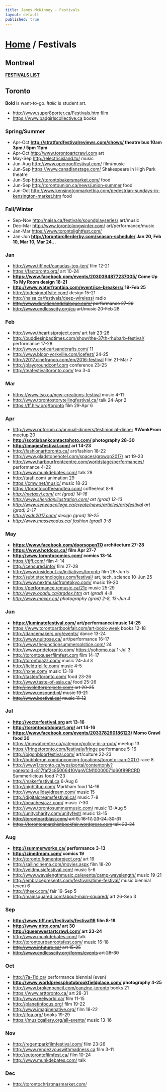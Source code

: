```yaml
---
title: James McKinney - Festivals
layout: default
published: true
---
```


# [Home](/) / Festivals

## Montreal

**[FESTIVALS LIST](https://jpmckinney.backpackit.com/pub/1164053-montreal)**

## Toronto

<span class="glyphicon glyphicon-info-sign" aria-hidden="true"></span> <strong>Bold</strong> is want-to-go. <em>Italic</em> is student art.

* <http://www.super8porter.ca/Festivals.htm> film
* <https://www.badgirlscollective.ca> books

### Spring/Summer

* Apr-Oct **<http://stratfordfestivalreviews.com/shows/> theatre bus 10am 3pm / 5pm 11pm**
* Apr-Oct <http://www.torontoartcrawl.com> art
* May-Sep <http://electricisland.to/> music
* Jun-Aug <http://www.openrooffestival.com/> film/music
* Jun-Sep <https://www.canadianstage.com/> Shakespeare in High Park theatre
* Jun-Sep <http://torontobakersmarket.com/> food
* Jun-Sep <http://torontounion.ca/news/union-summer> food
* Jun-Oct <http://www.kensingtonmarketbia.com/pedestrian-sundays-in-kensington-market.htm> food

### Fall/Winter

* Sep-Nov <http://naisa.ca/festivals/soundplayseries/> art/music
* Dec-Mar <http://www.torontolongwinter.com/> art/performance/music
* Jan-Mar <https://www.torontolightfest.com/>
* Jan-Jun **<http://torontorollerderby.com/season-schedule/> Jan 20, Feb 10, Mar 10, Mar 24…**

### Jan

* <http://www.tiff.net/canadas-top-ten/> film 12-21
* <https://factoronto.org/> art 10-24
* **<https://www.facebook.com/events/2030394877237005/> Come Up To My Room design 18-21**
* **<http://www.waterfrontbia.com/event/ice-breakers/> 19-Feb 25**
* <http://todesignoffsite.com/> design 15-21
* <http://naisa.ca/festivals/deep-wireless/> radio
* <s><http://www.durationanddialogue.com/> performance 27-29</s>
* <s><http://www.endlesscity.org/cu> art/music 20-Feb 28</s>

### Feb

* <http://www.theartistproject.com/> art fair 23-26
* <http://buddiesinbadtimes.com/show/the-37th-rhubarb-festival/> performance 17-28
* <http://www.eroticartsandcrafts.com/> 11
* <http://www.bloor-yorkville.com/icefest/> 24-25
* <http://2017.cinefranco.com/en/2016-festival> film 21-Mar 7
* <http://playgroundconf.com> conference 23-25
* <http://teafestivaltoronto.com/> tea 3-4

### Mar

* <https://www.tso.ca/new-creations-festival> music 4-11
* <http://www.torontostorytellingfestival.ca/> talk 24-Apr 2
* <https://ff.hrw.org/toronto> film 29-Apr 6

### Apr

* <http://www.ppforum.ca/annual-dinners/testimonial-dinner> **#WonkProm** meetup 20
* **<http://scotiabankcontactphoto.com/> photography 28-30**
* **<http://imagesfestival.com/> art 14-23**
* <http://fashionarttoronto.ca/> art/fashion 18-22
* <http://www.gladstonehotel.com/spaces/growop2017/> art 19-23
* <http://www.harbourfrontcentre.com/worldstage/performances/> performance 4-22
* <http://www.munkdebates.com/> talk 28
* <http://taafi.com/> animation 29
* <https://cmw.net/music/> music 18-23
* <https://torontocoffeeandtea.com/> coffee/eat 8-9
* _<http://metaxvi.com/> art (grad) 14-16_
* _<http://www.sheridanillustration.com/> art (grad) 12-13_
* _<http://www.senecacollege.ca/create/news/articles/artsfestival> art (grad) 2-17_
* _<http://ysdn2017.com/> design (grad) 19-25_
* _<http://www.massexodus.ca/> fashion (grad) 3-8_

### May

* **<https://www.facebook.com/doorsopenTO> architecture 27-28**
* **<https://www.hotdocs.ca/> film Apr 27-7**
* **<http://www.torontocomics.com/> comics 13-14**
* <https://tjff.com/> film 4-14
* <http://censured.info/> film 27-28
* <http://www.insideout.ca/initiatives/toronto> film 26-Jun 5
* <http://subtletechnologies.com/festival/> art, tech, science 10-Jun 25
* <http://www.nextmusicfromtokyo.com/> music 19-20
* <https://performance.rcmusic.ca/21c> music 25-29
* _<http://www.ocadu.ca/gradex.htm> art (grad) 4-8_
* _<http://www.maxex.ca/> photography (grad) 2-8, 13-Jun 4_

### Jun

* **<https://luminatofestival.com/> art/performance/music 14-25**
* <https://www.torontoartbookfair.com/art-book-week> books 12-18
* <http://dancemakers.org/events/> dance 13-24
* <http://www.nuitrose.ca/> art/performance 16-17
* <http://www.thejunctionsummersolstice.com/> 24
* <http://www.pridetoronto.com/> <https://yohomo.ca/> 1-Jul 3
* <http://torontoqueerfilmfest.com> film 14-17
* <http://torontojazz.com/> music 24-Jul 3
* <http://fieldtriplife.com/> music 4-5
* <http://nxne.com/> music 13-19
* <http://tasteoftoronto.com/> food 23-26
* <http://www.taste-of-asia.ca/> food 25-26
* <s><http://loveletterprojects.com/> art 20-25</s>
* <s><http://www.unsound.pl/> music 19-21</s>
* <s><http://www.bestival.ca/> music 11-12</s>

### Jul

* **<http://vectorfestival.org> art 13-16**
* **<http://torontooutdoorart.org/> art 14-16**
* **<https://www.facebook.com/events/203378290186123/> Momo Crawl food 30**
* <https://mowatcentre.ca/category/policy-in-a-pub/> meetup 13
* <https://fringetoronto.com/festivals/fringe> performance 5-16
* <http://bigonbloorfestival.com/> art/culture 22-23
* <http://bubblerun.com/upcoming-locations/toronto-can-2017/> race 8
* <http://www1.toronto.ca/wps/portal/contentonly?vgnextoid=817faf2c85006410VgnVCM10000071d60f89RCRD> Summerlicious food 7-23
* <http://makerfestival.ca> 6-Aug 6
* <http://nightitup.com/> Markham food 14-16
* <http://www.alldayidream.com/> music 15
* <http://digitaldreamsfestival.ca/> music 7-8
* <http://beachesjazz.com/> music 7-30
* <http://www.torontosummermusic.com/> music 13-Aug 5
* <http://unitycharity.com/unityfest/> music 13-15
* <s><http://torontoartblast.com/> art 9, 16-17, 23-24, 30-31</s>
* <s><https://torontoanarchistbookfair.wordpress.com> talk 23-24</s>

### Aug

* **<http://summerworks.ca/> performance 3-13**
* **<http://zinedream.com/> comics 19**
* <http://toronto.figmentproject.org/> art 19
* <http://sailincinema.com/movies.aspx> film 18-20
* <http://veldmusicfestival.com/> music 5-6
* <http://www.wavelengthmusic.ca/events/camp-wavelength/> music 19-21
* <http://embracepresents.com/festivals/time-festival/> music biennial (even) 6
* <http://theex.com/> fair 19-Sep 5
* <http://mainsquared.com/about-main-squared/> art 26-Sep 3

### Sep

* **<http://www.tiff.net/festivals/festival16> film 8-18**
* **<http://www.nbto.com/> art 30**
* **<http://queenwestartcrawl.com/> art 23-24**
* <http://www.munkdebates.com/> talk
* <http://torontourbanrootsfest.com/> music 16-18
* <s><http://www.infuture.ca/> art 15-25</s>
* <s><http://www.endlesscity.org/forms/events> art 28-30</s>

### Oct

* <http://7a-11d.ca/> performance biennial (even)
* **<http://www.worldpressphotobrookfieldplace.com/> photography 4-25**
* <http://www.brokenpencil.com/canzine-toronto> books 21
* <https://www.arttoronto.ca/> art 28-31
* <http://www.reelworld.ca/> film 11-15
* <http://planetinfocus.org/> film 19-22
* <http://www.imaginenative.org/> film 18-22
* <http://ifoa.org/> books 19-29
* <https://musicgallery.org/all-events/> music 13-16

### Nov

* <http://regentparkfilmfestival.com/> film 23-26
* <http://www.rendezvouswithmadness.ca> film 3-11
* <http://eutorontofilmfest.ca/> film 10-24
* <http://www.munkdebates.com/> talk

### Dec

* <http://torontochristmasmarket.com/>
